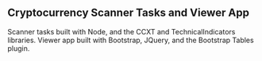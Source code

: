 ## Cryptocurrency Scanner Tasks and Viewer App

Scanner tasks built with Node, and the CCXT and TechnicalIndicators libraries. 
Viewer app built with Bootstrap, JQuery, and the Bootstrap Tables plugin.